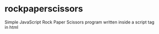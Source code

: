 # rockpaperscissors
Simple JavaScript Rock Paper Scissors program written inside a script tag in html
